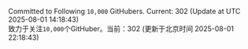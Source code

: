 Committed to Following `10,000` GitHubers. Current: <!-- FOLLOWING_COUNT -->302<!-- FOLLOWING_COUNT --> (Update at UTC <!-- LAST_UPDATED -->2025-08-01 14:18:43<!-- LAST_UPDATED -->)<br>
致力于关注`10,000`个GitHuber。当前：<!-- FOLLOWING_COUNT -->302<!-- FOLLOWING_COUNT --> (更新于北京时间 <!-- LAST_UPDATED_CST -->2025-08-01 22:18:43<!-- LAST_UPDATED_CST -->)
